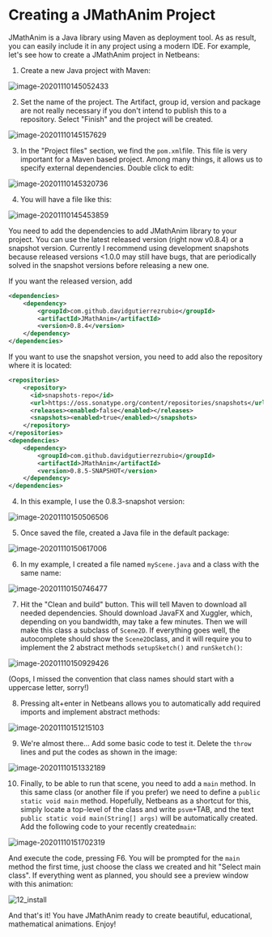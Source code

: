 # Creating a JMathAnim Project

JMathAnim is a Java library using Maven as deployment tool. As as result, you can easily include it in any project using a modern IDE. For example, let's see how to create a JMathAnim project in Netbeans:

1) Create a new Java project with Maven:

![image-20201110145052433](01_Install.png)

2) Set the name of the project. The Artifact, group id, version and package are not really necessary if you don't intend to publish this to a repository. Select "Finish" and the project will be created.

![image-20201110145157629](02_Install.png)



3) In the "Project files" section, we find the `pom.xml`file. This file is very important for a Maven based project. Among many things, it allows us to specify external dependencies. Double click to edit:

![image-20201110145320736](03_Install.png)

4) You will have a file like this:

![image-20201110145453859](04_Install.png)

You need to add the dependencies to add JMathAnim library to your project. You can use the latest released version (right now v0.8.4) or a snapshot version. Currently I recommend using development snapshots because released versions <1.0.0 may still have bugs, that are periodically solved in the snapshot versions before releasing a new one.

If you want the released version, add

```xml
<dependencies>
    <dependency>
        <groupId>com.github.davidgutierrezrubio</groupId>
        <artifactId>JMathAnim</artifactId>
        <version>0.8.4</version>
    </dependency>
</dependencies>
```

If you want to use the snapshot version, you need to add also the repository where it is located:

```xml
<repositories>
    <repository>
      <id>snapshots-repo</id>
      <url>https://oss.sonatype.org/content/repositories/snapshots</url>
      <releases><enabled>false</enabled></releases>
      <snapshots><enabled>true</enabled></snapshots>
    </repository>
</repositories>
<dependencies>
    <dependency>
        <groupId>com.github.davidgutierrezrubio</groupId>
        <artifactId>JMathAnim</artifactId>
        <version>0.8.5-SNAPSHOT</version>
    </dependency>
</dependencies>
```

4) In this example, I use the 0.8.3-snapshot version:

![image-20201110150506506](05_Install.png)

5) Once saved the file, created a Java file in the default package:

![image-20201110150617006](06_install.png)

6) In my example, I created a file named `myScene.java` and a class with the same name:

![image-20201110150746477](07_install.png)

7) Hit the "Clean and build" button. This will tell Maven to download all needed dependencies. Should download JavaFX and Xuggler, which, depending on you bandwidth, may take a few minutes. Then we will make this class a subclass of `Scene2D`. If everything goes well, the autocomplete should show the `Scene2D`class, and it will require you to implement the 2 abstract methods `setupSketch()` and `runSketch()`:

![image-20201110150929426](08_install.png)

(Oops, I missed the convention that class names should start with a uppercase letter, sorry!)

8) Pressing alt+enter in Netbeans allows you to automatically add required imports and implement abstract methods:

![image-20201110151215103](09_install.png)

9) We're almost there... Add some basic code to test it. Delete the `throw` lines and put the codes as shown in the image:

![image-20201110151332189](10_install.png)

10) Finally, to be able to run that scene, you need to add a `main` method. In this same class (or another file if you prefer) we need to define a `public static void main` method. Hopefully, Netbeans as a shortcut for this, simply locate a top-level of the class and write `psvm`+TAB, and the text `public static void main(String[] args)` will be automatically created. Add the following code to your recently created`main`:



![image-20201110151702319](11_install.png)

And execute the code, pressing F6. You will be prompted for the `main` method the first time, just choose the class we created and hit "Select main class". If everything went as planned, you should see a preview window with this animation:

![12_install](12_install.gif)

And that's it! You have JMathAnim ready to create beautiful, educational, mathematical animations. Enjoy!